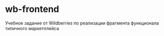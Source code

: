 # wb-frontend
Учебное задание от Wildberries по реализации фрагмента функционала типичного маркетплейса
